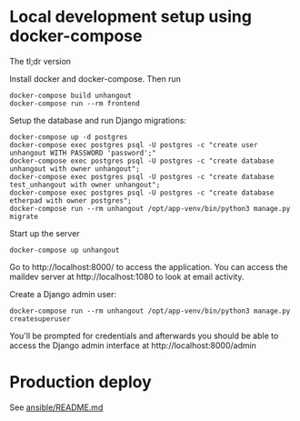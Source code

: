# Local development setup using docker-compose

The tl;dr version

Install docker and docker-compose. Then run

```
docker-compose build unhangout
docker-compose run --rm frontend
```

Setup the database and run Django migrations:

```
docker-compose up -d postgres
docker-compose exec postgres psql -U postgres -c "create user unhangout WITH PASSWORD 'password';"
docker-compose exec postgres psql -U postgres -c "create database unhangout with owner unhangout";
docker-compose exec postgres psql -U postgres -c "create database test_unhangout with owner unhangout";
docker-compose exec postgres psql -U postgres -c "create database etherpad with owner postgres";
docker-compose run --rm unhangout /opt/app-venv/bin/python3 manage.py migrate
```

Start up the server

```
docker-compose up unhangout
```

Go to http://localhost:8000/ to access the application. You can access the maildev server at http://localhost:1080 to look at email activity.

Create a Django admin user:
```
docker-compose run --rm unhangout /opt/app-venv/bin/python3 manage.py createsuperuser
```

You'll be prompted for credentials and afterwards you should be able to access the Django admin interface at http://localhost:8000/admin


# Production deploy

See [ansible/README.md](https://github.com/mitmedialab/unhangout/blob/master/ansible/README.md)
